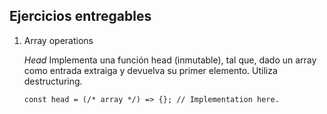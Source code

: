## Ejercicios entregables


1. Array operations

    *Head*
Implementa una función head (inmutable), tal que, dado un array como entrada extraiga y devuelva su primer elemento. 
Utiliza destructuring.

    ```
    const head = (/* array */) => {}; // Implementation here.
    ```
